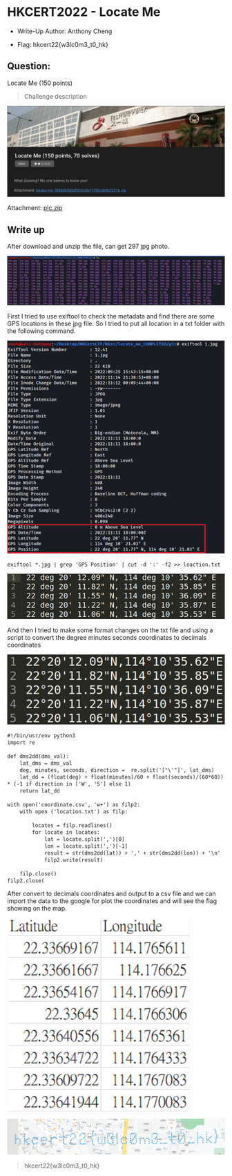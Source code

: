 # HKCERT2022 - Locate Me
- Write-Up Author: Anthony Cheng

- Flag: hkcert22{w3lc0m3_t0_hk}

## **Question:**
Locate Me (150 points)

>Challenge description

![img](./img/1.png)

Attachment: [pic.zip](./pic.zip)

## Write up
After download and unzip the file, can get 297 jpg photo.

![img](./img/2.png)

First I tried to use exiftool to check the metadata and find there are some GPS locations in these jpg file. So I tried to put all location in a txt folder with the following command.

![img](./img/3.png)

```
exiftool *.jpg | grep 'GPS Position' | cut -d ':' -f2 >> loaction.txt
```

![img](./img/4.png)

And then I tried to make some format changes on the txt file and using a script to convert the degree minutes seconds coordinates to decimals coordinates

![img](./img/5.png)


```
#!/bin/usr/env python3
import re

def dms2dd(dms_val):
    lat_dms = dms_val
    deg, minutes, seconds, direction =  re.split('[°\'"]', lat_dms)
    lat_dd = (float(deg) + float(minutes)/60 + float(seconds)/(60*60)) * (-1 if direction in ['W', 'S'] else 1)
    return lat_dd

with open('coordinate.csv', 'w+') as filp2:
    with open ('location.txt') as filp:

        locates = filp.readlines()
        for locate in locates:
            lat = locate.split(',')[0]
            lon = locate.split(',')[-1]
            result = str(dms2dd(lat)) + ',' + str(dms2dd(lon)) + '\n'
            filp2.write(result)

    filp.close()
filp2.close(
```

After convert to decimals coordinates and output to a csv file and we can import the data to the google for plot the coordinates and will see the flag showing on the map.

![img](./img/6.png)

![img](./img/7.png)

> hkcert22{w3lc0m3_t0_hk}
